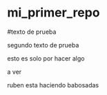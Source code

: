 # mi_primer_repo

#texto de prueba

segundo texto de prueba

esto es solo por hacer algo

a ver

ruben esta haciendo babosadas
